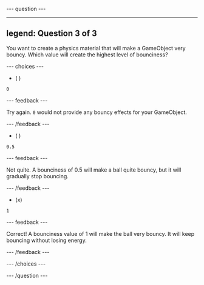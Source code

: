 
--- question ---

---
legend: Question 3 of 3
---

You want to create a physics material that will make a GameObject very bouncy. Which value will create the highest level of bounciness?

--- choices ---

- ( ) 

`0`

  --- feedback ---

Try again. `0` would not provide any bouncy effects for your GameObject.

  --- /feedback ---

- ( )

`0.5`

  --- feedback ---

  
Not quite. A bounciness of 0.5 will make a ball quite bouncy, but it will gradually stop bouncing. 


  --- /feedback ---


- (x) 

`1`

  --- feedback ---

Correct! A bounciness value of 1 will make the ball very bouncy. It will keep bouncing without losing energy. 

  --- /feedback ---

--- /choices ---

--- /question ---
